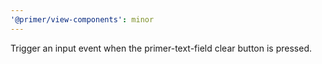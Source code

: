 ```yaml
---
'@primer/view-components': minor
---
```


Trigger an input event when the primer-text-field clear button is pressed.
